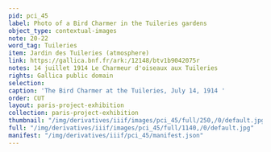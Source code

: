 ```yaml
---
pid: pci_45
label: Photo of a Bird Charmer in the Tuileries gardens
object_type: contextual-images
note: 20-22
word_tag: Tuileries
item: Jardin des Tuileries (atmosphere)
link: https://gallica.bnf.fr/ark:/12148/btv1b9042075r
notes: 14 juillet 1914 Le Charmeur d'oiseaux aux Tuileries
rights: Gallica public domain
selection: 
caption: 'The Bird Charmer at the Tuileries, July 14, 1914 '
order: CUT
layout: paris-project-exhibition
collection: paris-project-exhibition
thumbnail: "/img/derivatives/iiif/images/pci_45/full/250,/0/default.jpg"
full: "/img/derivatives/iiif/images/pci_45/full/1140,/0/default.jpg"
manifest: "/img/derivatives/iiif/pci_45/manifest.json"
---
```

